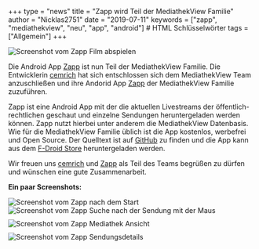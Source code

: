 +++
type = "news"
title = "Zapp wird Teil der MediathekView Familie"
author = "Nicklas2751"
date = "2019-07-11"
keywords = ["zapp", "mediathekview", "neu", "app", "android"] # HTML Schlüsselwörter
tags = ["Allgemein"]
+++

![Screenshot vom Zapp Film abspielen](/images/news/Screenshot_FilmAbgespielt_Zapp_20190711.png)

Die Android App [Zapp](https://f-droid.org/de/packages/de.christinecoenen.code.zapp/) ist nun Teil der MediathekView Familie.
Die Entwicklerin [cemrich](https://github.com/cemrich/) hat sich entschlossen sich dem MediathekView Team anzuschließen und ihre Andorid App [Zapp](https://f-droid.org/de/packages/de.christinecoenen.code.zapp/) der MediathekView Familie zuzuführen.

Zapp ist eine Android App mit der die aktuellen Livestreams der öffentlich-rechtlichen geschaut und einzelne Sendungen heruntergeladen werden können. Zapp nutzt hierbei unter anderem die MediathekView Datenbasis.
Wie für die MediathekView Familie üblich ist die App kostenlos, werbefrei und Open Source.
Der Quelltext ist auf [GitHub](https://github.com/mediathekview/zapp) zu finden und die App kann aus dem [F-Droid Store](https://f-droid.org/de/packages/de.christinecoenen.code.zapp/) heruntergeladen werden.

Wir freuen uns [cemrich](https://github.com/cemrich) und [Zapp](https://f-droid.org/de/packages/de.christinecoenen.code.zapp/) als Teil des Teams begrüßen zu dürfen und wünschen eine gute Zusammenarbeit.

**Ein paar Screenshots:**

<div class="row">
    <div class="col-md-6 col-xs-12">
        <img src="/images/news/Screenshot_Zapp_NachStart_20190711.png" alt="Screenshot vom Zapp nach dem Start" />
    </div>
    <div class="col-md-6 col-xs-12">
        <img src="/images/news/Screenshot_SendungSuchen_Zapp.png" alt="Screenshot vom Zapp Suche nach der Sendung mit der Maus"/>
    </div>
</div>
<div class="row">
    <div class="col-md-6 col-xs-12">
        <img src="/images/news/Screenshot_Mediathek_Zapp_20190711.png" alt="Screenshot vom Zapp Mediathek Ansicht" style="margin-top: 10px;" />
    </div>
    <div class="col-md-6 col-xs-12">
        <img src="/images/news/Screenshot_Sendungsdetails_Zapp_20190711.png" alt="Screenshot vom Zapp Sendungsdetails" style="margin-top: 10px;" />
    </div>
</div>
